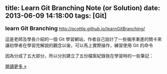 title: Learn Git Branching Note (or Solution)
date: 2013-06-09 14:18:00
tags: [Git]
---

**<span style="font-size: large;">learn Git Branching</span>** [http://pcottle.github.io/<wbr><span class="word_break" style="display: inline-block;"></span>learnGitBranching/](http://pcottle.github.io/learnGitBranching/)  

這是老師及學長介紹的一個 Git 學習網站，作者自己設計了一些循序漸進的關卡來讓初學者在學習完解說的觀念以後，可以馬上實際操作，練習使用 Git 的命令  

因為分成了五大部分，所以分別建立了五份檔案紀錄我在學習時的一些筆記：  

[閱讀更多 »](http://veckcode.blogspot.com/2013/06/learn-git-branching-note-or-solution.html#more)
